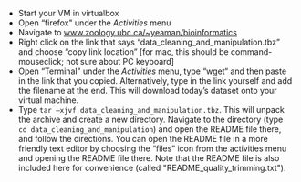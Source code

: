 * Start your VM in virtualbox	   	   
* Open “firefox" under the *Activities* menu	   
* Navigate to www.zoology.ubc.ca/~yeaman/bioinformatics 
* Right click on the link that says “data_cleaning_and_manipulation.tbz” and choose “copy link location” [for mac, this should be command-mouseclick; not sure about PC keyboard]	   
* Open “Terminal" under the *Activities* menu, type “wget“ and then paste in the link that you copied. Alternatively, type in the link yourself and add the filename at the end. This will download today’s dataset onto your virtual machine.	   
* Type `tar –xjvf data_cleaning_and_manipulation.tbz`. This will unpack the archive and create a new directory. Navigate to the directory (type `cd data_cleaning_and_manipulation`) and open the README file there, and follow the directions. You can open the README file in a more friendly text editor by choosing the “files” icon from the activities menu and opening the README file there. Note that the README file is also included here for convenience (called "README_quality_trimming.txt").	   